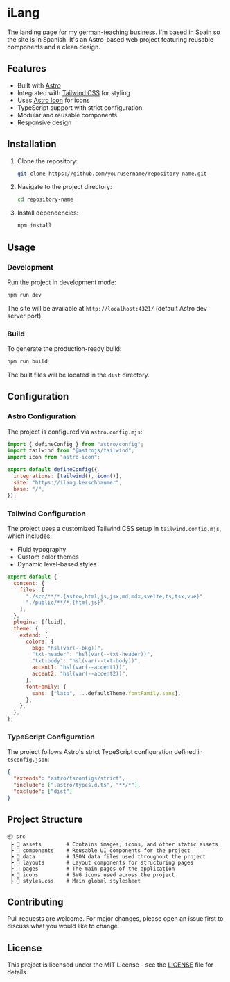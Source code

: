 # iLang

The landing page for my [german-teaching business](https://ilang.kerschbaumer.es). I'm based in Spain so the site is in Spanish. It's an Astro-based web project featuring reusable components and a clean design.

## Features

- Built with [Astro](https://astro.build/)
- Integrated with [Tailwind CSS](https://tailwindcss.com/) for styling
- Uses [Astro Icon](https://www.npmjs.com/package/astro-icon) for icons
- TypeScript support with strict configuration
- Modular and reusable components
- Responsive design

## Installation

1. Clone the repository:
   ```sh
   git clone https://github.com/yourusername/repository-name.git
   ```
2. Navigate to the project directory:
   ```sh
   cd repository-name
   ```
3. Install dependencies:
   ```sh
   npm install
   ```

## Usage

### Development

Run the project in development mode:

```sh
npm run dev
```

The site will be available at `http://localhost:4321/` (default Astro dev server port).

### Build

To generate the production-ready build:

```sh
npm run build
```

The built files will be located in the `dist` directory.

## Configuration

### Astro Configuration

The project is configured via `astro.config.mjs`:

```js title:"astro.config.mjs"
import { defineConfig } from "astro/config";
import tailwind from "@astrojs/tailwind";
import icon from "astro-icon";

export default defineConfig({
  integrations: [tailwind(), icon()],
  site: "https://ilang.kerschbaumer",
  base: "/",
});
```

### Tailwind Configuration

The project uses a customized Tailwind CSS setup in `tailwind.config.mjs`, which includes:

- Fluid typography
- Custom color themes
- Dynamic level-based styles

```js title:"tailwind.config.mjs"
export default {
  content: {
    files: [
      "./src/**/*.{astro,html,js,jsx,md,mdx,svelte,ts,tsx,vue}",
      "./public/**/*.{html,js}",
    ],
  },
  plugins: [fluid],
  theme: {
    extend: {
      colors: {
        bkg: "hsl(var(--bkg))",
        "txt-header": "hsl(var(--txt-header))",
        "txt-body": "hsl(var(--txt-body))",
        accent1: "hsl(var(--accent1))",
        accent2: "hsl(var(--accent2))",
      },
      fontFamily: {
        sans: ["lato", ...defaultTheme.fontFamily.sans],
      },
    },
  },
};
```

### TypeScript Configuration

The project follows Astro's strict TypeScript configuration defined in `tsconfig.json`:

```json title:"tsconfig.json"
{
  "extends": "astro/tsconfigs/strict",
  "include": [".astro/types.d.ts", "**/*"],
  "exclude": ["dist"]
}
```

## Project Structure

```
📦 src
 ┣ 📂 assets        # Contains images, icons, and other static assets
 ┣ 📂 components    # Reusable UI components for the project
 ┣ 📂 data          # JSON data files used throughout the project
 ┣ 📂 layouts       # Layout components for structuring pages
 ┣ 📂 pages         # The main pages of the application
 ┣ 📂 icons         # SVG icons used across the project
 ┣ 📜 styles.css    # Main global stylesheet
```

## Contributing

Pull requests are welcome. For major changes, please open an issue first to discuss what you would like to change.

## License

This project is licensed under the MIT License - see the [LICENSE](LICENSE) file for details.
